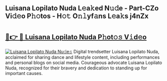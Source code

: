 ## Luisana Lopilato Nuda L𝚎a𝚔ed N𝚞𝚍e - Part-CZo Vi𝚍𝚎o P𝚑𝚘tos - H𝚘𝚝 O𝚗𝚕yf𝚊ns L𝚎a𝚔s j4nZx

# <h2><a href="http://kfbddnd.oniu.top/?m=Luisana+Lopilato+Nuda">🔗👉 🔴 Luisana Lopilato Nuda P𝚑ot𝚘𝚜 V𝚒d𝚎o</a></h2>

[![Luisana Lopilato Nuda Nu𝚍e𝚜](https://i.imgur.com/0qMVB7G.gif)](http://kfbddnd.oniu.top/?m=Luisana+Lopilato+Nuda)
Digital trendsetter Luisana Lopilato Nuda, acclaimed for sharing dance and lifestyle content, including performances and personal blogs on social media. Courageous advocate Luisana Lopilato Nuda, recognized for their bravery and dedication to standing up for important causes.  

